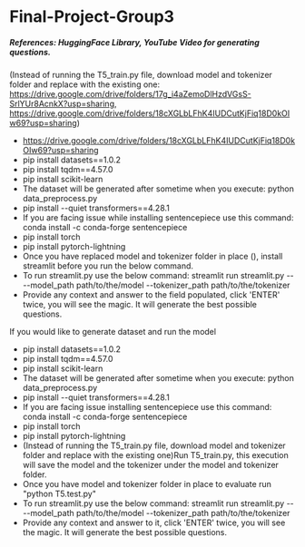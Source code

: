 # Final-Project-Group3
##### References: HuggingFace Library, YouTube Video for generating questions.

(Instead of running the T5_train.py file, download model and tokenizer folder and replace with the existing one: https://drive.google.com/drive/folders/17g_i4aZemoDlHzdVGsS-SrlYUr8AcnkX?usp=sharing, https://drive.google.com/drive/folders/18cXGLbLFhK4IUDCutKjFiq18D0kOIw69?usp=sharing)
- https://drive.google.com/drive/folders/18cXGLbLFhK4IUDCutKjFiq18D0kOIw69?usp=sharing
- pip install datasets==1.0.2
- pip install tqdm==4.57.0
- pip install scikit-learn
- The dataset will be generated after sometime when you execute: python data_preprocess.py
- pip install --quiet transformers==4.28.1
- If you are facing issue while installing sentencepiece use this command: conda install -c conda-forge sentencepiece
- pip install torch
- pip install pytorch-lightning
- Once you have replaced model and tokenizer folder in place (), install streamlit before you run the below command.
- To run streamlit.py use the below command:
 streamlit run streamlit.py -- --model_path path/to/the/model --tokenizer_path path/to/the/tokenizer
- Provide any context and answer to the field populated, click 'ENTER' twice, you will see the magic. It will generate the best possible questions.

If you would like to generate dataset and run the model
- pip install datasets==1.0.2
- pip install tqdm==4.57.0
- pip install scikit-learn
- The dataset will be generated after sometime when you execute: python data_preprocess.py
- pip install --quiet transformers==4.28.1
- If you are facing issue installing sentencepiece use this command: conda install -c conda-forge sentencepiece
- pip install torch
- pip install pytorch-lightning
- (Instead of running the T5_train.py file, download model and tokenizer folder and replace with the existing one)Run T5_train.py, this execution will save the model and the tokenizer under the model and tokenizer folder.
- Once you have model and tokenizer folder in place to evaluate run "python T5.test.py"
- To run streamlit.py use the below command:
 streamlit run streamlit.py -- --model_path path/to/the/model --tokenizer_path path/to/the/tokenizer
- Provide any context and answer to it, click 'ENTER' twice, you will see the magic. It will generate the best possible questions.


